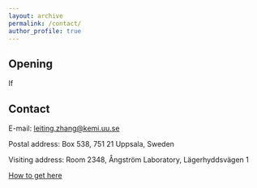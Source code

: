 ```yaml
---
layout: archive
permalink: /contact/
author_profile: true
---
```


## Opening

If

## Contact

E-mail: [leiting.zhang@kemi.uu.se](mailto:leiting.zhang@kemi.uu.se)

Postal address: Box 538, 751 21 Uppsala, Sweden

Visiting address: Room 2348, Ångström Laboratory, Lägerhyddsvägen 1 

[How to get here](https://www.kemi.uu.se/angstrom/about-us#anchor-799832)
